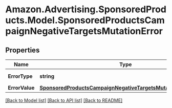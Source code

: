 # Amazon.Advertising.SponsoredProducts.Model.SponsoredProductsCampaignNegativeTargetsMutationError

## Properties

Name | Type | Description | Notes
------------ | ------------- | ------------- | -------------
**ErrorType** | **string** | The type of the error | 
**ErrorValue** | [**SponsoredProductsCampaignNegativeTargetsMutationErrorSelector**](SponsoredProductsCampaignNegativeTargetsMutationErrorSelector.md) |  | 

[[Back to Model list]](../README.md#documentation-for-models) [[Back to API list]](../README.md#documentation-for-api-endpoints) [[Back to README]](../README.md)

